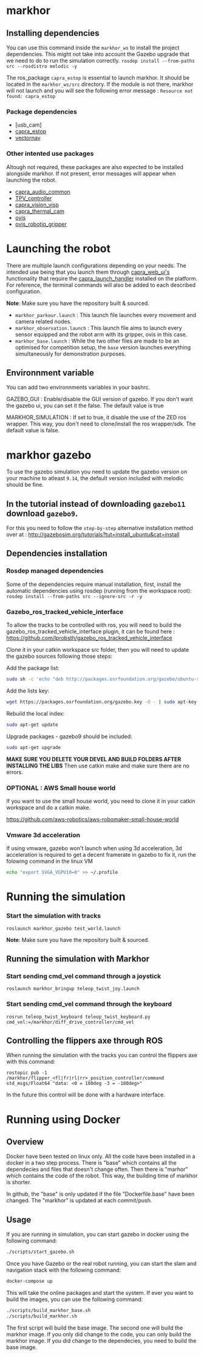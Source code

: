 # markhor

## Installing dependencies
You can use this command inside the `markhor_ws` to install the project dependencies. This might not take into account the Gazebo upgrade that we need to do to run the simulation correctly.
`rosdep install --from-paths src --rosdistro melodic -y`

The ros_package `capra_estop` is essential to launch markhor. It should be located in the `markhor_ws/src` directory.
If the module is not there, markhor will not launch and you will see the following error message : `Resource not found: capra_estop`

### Package dependencies
- [usb_cam]
- [capra_estop](https://github.com/clubcapra/capra_estop)
- [vectornav](https://github.com/dawonn/vectornav)

### Other intented use packages
Altough not required, these packages are also expected to be installed alongside markhor. If not present, error messages will appear when launching the robot.
- [capra_audio_common](https://github.com/clubcapra/capra_audio_common)
- [TPV_controller](https://github.com/clubcapra/TPV_controller)
- [capra_vision_visp](https://github.com/clubcapra/capra_vision_visp)
- [capra_thermal_cam](https://github.com/clubcapra/capra_thermal_cam)
- [ovis](https://github.com/clubcapra/ovis)
- [ovis_robotiq_gripper](https://github.com/clubcapra/ovis_robotiq_gripper)
<!-- Launch files not updated for these packages
- [capra_hazmat_detection](https://github.com/clubcapra/capra_hazmat_detection) currently named yolo_hazmat
-->

# Launching the robot

There are multiple launch configurations depending on your needs. The intended use being that you launch them through [capra_web_ui's](https://github.com/clubcapra/capra_web_ui) functionality that require the [capra_launch_handler](https://github.com/clubcapra/capra_launch_handler) installed on the platform. For reference, the terminal commands will also be added to each described configuration.

**Note**: Make sure you have the repository built & sourced.

- `markhor_parkour.launch` : This launch file launches every movement and camera related nodes.
- `markhor_observation.launch` : This launch file aims to launch every sensor equipped and the robot arm with its gripper, ovis in this case.
- `markhor_base.launch` : While the two other files are made to be an optimised for competition setup, the `base` version launches
everything simultaneously for demonstration purposes.  

## Environnment variable

You can add two environnments variables in your bashrc.

GAZEBO_GUI : Enable/disable the GUI version of gazebo. If you don't want the gazebo ui, you can set it the false. The default value is true

MARKHOR_SIMULATION : If set to true, it disable the use of the ZED ros wrapper. This way, you don't need to clone/install the ros wrapper/sdk. The default value is false.

# markhor gazebo
To use the gazebo simulation you need to update the gazebo version on your machine to atleast `9.14`, the default version included with melodic should be fine.

## In the tutorial instead of downloading `gazebo11` download `gazebo9`.

For this you need to follow the `step-by-step` alternative installation method over at : http://gazebosim.org/tutorials?tut=install_ubuntu&cat=install


## Dependencies installation
### Rosdep managed dependencies
Some of the dependencies require manual installation, first, install the automatic dependencies using rosdep (running from the workspace root): 
`rosdep install --from-paths src --ignore-src -r -y `
### Gazebo_ros_tracked_vehicle_interface

To allow the tracks to be controlled with ros, you will need to build the gazebo_ros_tracked_vehicle_interface plugin, it can be found here : 
https://github.com/lprobsth/gazebo_ros_tracked_vehicle_interface

Clone it in your catkin workspace src folder, then you will need to update the gazebo sources following those steps: 

Add the package list:
```bash
sudo sh -c 'echo "deb http://packages.osrfoundation.org/gazebo/ubuntu-stable `lsb_release -cs` main" > /etc/apt/sources.list.d/gazebo-stable.list'
```

Add the lists key:
```bash
wget https://packages.osrfoundation.org/gazebo.key -O - | sudo apt-key add -
```

Rebuild the local index:
```bash
sudo apt-get update
```

Upgrade packages - gazebo9 should be included:
```bash
sudo apt-get upgrade
```

**MAKE SURE YOU DELETE YOUR DEVEL AND BUILD FOLDERS AFTER INSTALLING THE LIBS**
Then use catkin make and make sure there are no errors.
### OPTIONAL : AWS Small house world

If you want to use the small house world, you need to clone it in your catkin workspace and do a catkin make.

https://github.com/aws-robotics/aws-robomaker-small-house-world

### Vmware 3d acceleration
If using vmware, gazebo won't launch when using 3d acceleration, 3d acceleration is required to get a decent framerate in gazebo to fix it, run the folowing command in the linux VM
```bash
echo "export SVGA_VGPU10=0" >> ~/.profile
```

# Running the simulation

### Start the simulation with tracks
`roslaunch markhor_gazebo test_world.launch`

**Note**: Make sure you have the repository built & sourced.

## Running the simulation with Markhor
### Start sending cmd_vel command through a joystick 
`roslaunch markhor_bringup teleop_twist_joy.launch`

### Start sending cmd_vel command through the keyboard 
`rosrun teleop_twist_keyboard teleop_twist_keyboard.py cmd_vel:=/markhor/diff_drive_controller/cmd_vel`

## Controlling the flippers axe through ROS
When running the simulation with the tracks you can control the flippers axe with this command:

`rostopic pub -1 /markhor/flipper_<fl|fr|rl|rr>_position_controller/command std_msgs/Float64 "data: <0 = 180deg -3 = -180deg>"`

In the future this control will be done with a hardware interface.



# Running using Docker

## Overview

Docker have been tested on linux only. All the code have been installed in a docker in a two step process. There is "base" which contains all the dependecies and files that doesn't change often. Then there is "marhor" which contains the code of the robot. This way, the building time of markhor is shorter.

In github, the "base" is only updated if the file "Dockerfile.base" have been changed. The "markhor" is updated at each commit/push.

## Usage

If you are running in simulation, you can start gazebo in docker using the following command:

```bash
./scripts/start_gazebo.sh
```

Once you have Gazebo or the real robot running, you can start the slam and navigation stack with the following command:

```bash
docker-compose up
```


This will take the online packages and start the system. If ever you want to build the images, you can use the following command:


```bash
./scripts/build_markhor_base.sh
./scripts/build_markhor.sh
```

The first script will build the base image. The second one will build the markhor image. If you only did change to the code, you can only build the markhor image. If you did change to the dependecies, you need to build the base image.